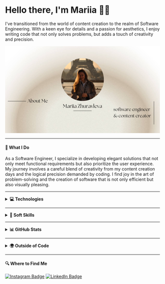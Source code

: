 # Hello there, I'm Mariia 👩‍💻

I've transitioned from the world of content creation to the realm of Software Engineering. With a keen eye for details and a passion for aesthetics, I enjoy writing code that not only solves problems, but adds a touch of creativity and precision.

![Banner](https://raw.githubusercontent.com/maria-zhuravleva/images/main/banner.png)

---
#### 🎨 What I Do

As a Software Engineer, I specialize in developing elegant solutions that not only meet functional requirements but also prioritize the user experience. My journey involves a careful blend of creativity from my content creation days and the logical precision demanded by coding. I find joy in the art of problem-solving and the creation of software that is not only efficient but also visually pleasing.

---
<details>
  <summary><b> 💻 Technologies</b></summary>

#### Frontend
- ![React](https://img.shields.io/badge/React-17.0.2-61DAFB?style=flat-square&logo=react&labelColor=black)
- ![JavaScript](https://img.shields.io/badge/JavaScript-ES6%2B-F7DF1E?style=flat-square&logo=javascript&labelColor=black)

- ![HTML5](https://img.shields.io/badge/HTML5-E34F26?style=flat-square&logo=html5&logoColor=white&labelColor=F16529&color=F16529)
- ![CSS3](https://img.shields.io/badge/CSS3-1572B6?style=flat-square&logo=css3&labelColor=001F3F&color=001F3F)
- ![Responsive Web Design](https://img.shields.io/badge/Responsive%20Web%20Design-00D8FF?style=flat-square)

#### Backend
- ![Django](https://img.shields.io/badge/Django-3.2.4-092E20?style=flat-square&logo=django&labelColor=black)
- ![Node.js](https://img.shields.io/badge/Node.js-14.17.3-339933?style=flat-square&logo=node.js&labelColor=black)
- ![Express](https://img.shields.io/badge/Express-4.17.1-000000?style=flat-square&logo=express&labelColor=black&color=white)
- ![Python](https://img.shields.io/badge/Python-3.8-3776AB?style=flat-square&logo=python&labelColor=black&color=001F3F)
- ![RESTful APIs](https://img.shields.io/badge/RESTful%20APIs-F16529?style=flat-square)

#### Database
- ![PostgreSQL](https://img.shields.io/badge/PostgreSQL-13.3-336791?style=flat-square&logo=postgresql&labelColor=black&color=001F3F)
- ![MongoDB](https://img.shields.io/badge/MongoDB-4.4-47A248?style=flat-square&logo=mongodb&labelColor=black)

#### Version Control
- ![Git](https://img.shields.io/badge/Git-2.32.0-F05032?style=flat-square&logo=git&labelColor=black)
- ![GitHub](https://img.shields.io/badge/GitHub-181717?style=flat-square&logo=github)

#### Development Tools
- ![Visual Studio Code](https://img.shields.io/badge/Visual%20Studio%20Code-1.59-007ACC?style=flat-square&logo=visual-studio-code&logoColor=007ACC&labelColor=black&color=001F3F)
- ![Postman](https://img.shields.io/badge/Postman-8.12.1-FF6C37?style=flat-square&logo=postman&labelColor=black)

#### Other
- ![npm](https://img.shields.io/badge/npm-7.20.3-CB3837?style=flat-square&logo=npm&labelColor=black&color=600000)

</details>


---
<details>
  <summary><b> 🌟 Soft Skills</b></summary>

- Strong Problem-Solving Abilities: Proven track record of tackling complex issues and devising effective solutions
- Effective Communication: Translating complex concepts into user-friendly terms
- Attention to Detail: Ensuring every line of code meets high standards
- Creativity: Bringing a creative mindset to problem-solving and software design
- Adaptability: Being flexible and open to learning new technologies and methodologies
- Collaboration: Working effectively within a team, sharing knowledge, and contributing to a positive team dynamic
- User Empathy: Understanding end-users' needs and designing solutions with their experience in mind
- Time Management: Efficiently managing time and priorities to meet deadlines and project goals
- Continuous Learning: Staying updated on industry trends and new technologies to improve skills and knowledge
- Critical Thinking: Analyzing and evaluating situations, making informed decisions, and anticipating potential issues

</details>

---
<details>
  <summary><b>📊 GitHub Stats </b></summary>
<img alt = "Top Language" src="https://github-readme-stats.vercel.app/api/top-langs/?username=mariia-zhuravleva&hide=html,&hide_border=true&title_color=5391FE&text_color=555">
</details>

---
<details>
  <summary><b> 🌍 Outside of Code</b></summary>

Exploring beyond the lines of code, I engage in activities that satisfy my adventurous side:

- **Traveling:** Discovering new cultures and savoring the diversity that our world offers
- **Snowboarding:** Conquering slopes and embracing the thrill of winter sports
- **Hiking:** Exploring scenic trails, capturing nature's beauty through each step
- **Photography:** Freezing moments in time, telling stories through the lens

</details>

---
#### 🔍 Where to Find Me 
[![Instagram Badge](https://img.shields.io/badge/-Instagram-E4405F?style=flat-square&logo=instagram&logoColor=white&link=https://www.instagram.com/kalininaaa/)](https://www.instagram.com/kalininaaa/)
[![LinkedIn Badge](https://img.shields.io/badge/-LinkedIn-blue?style=flat-square&logo=linkedin&logoColor=white&link=https://www.linkedin.com/in/mariia-zhuravleva)](https://www.linkedin.com/in/mariia-zhuravleva)
